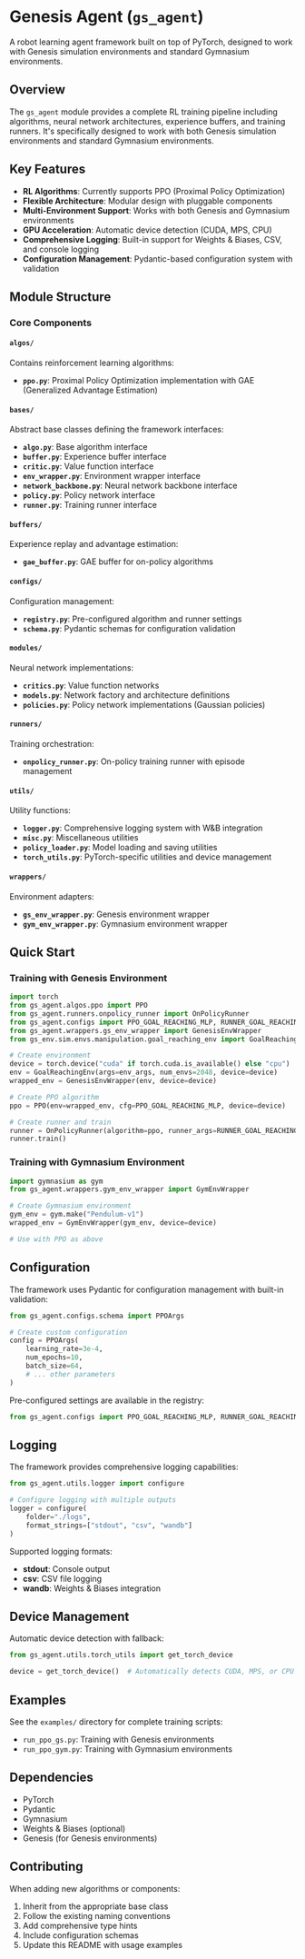 # Genesis Agent (`gs_agent`)

A robot learning agent framework built on top of PyTorch, designed to work with Genesis simulation environments and standard Gymnasium environments.

## Overview

The `gs_agent` module provides a complete RL training pipeline including algorithms, neural network architectures, experience buffers, and training runners. It's specifically designed to work with both Genesis simulation environments and standard Gymnasium environments.

## Key Features

- **RL Algorithms**: Currently supports PPO (Proximal Policy Optimization)
- **Flexible Architecture**: Modular design with pluggable components
- **Multi-Environment Support**: Works with both Genesis and Gymnasium environments
- **GPU Acceleration**: Automatic device detection (CUDA, MPS, CPU)
- **Comprehensive Logging**: Built-in support for Weights & Biases, CSV, and console logging
- **Configuration Management**: Pydantic-based configuration system with validation

## Module Structure

### Core Components

#### `algos/`
Contains reinforcement learning algorithms:
- **`ppo.py`**: Proximal Policy Optimization implementation with GAE (Generalized Advantage Estimation)

#### `bases/`
Abstract base classes defining the framework interfaces:
- **`algo.py`**: Base algorithm interface
- **`buffer.py`**: Experience buffer interface
- **`critic.py`**: Value function interface
- **`env_wrapper.py`**: Environment wrapper interface
- **`network_backbone.py`**: Neural network backbone interface
- **`policy.py`**: Policy network interface
- **`runner.py`**: Training runner interface

#### `buffers/`
Experience replay and advantage estimation:
- **`gae_buffer.py`**: GAE buffer for on-policy algorithms

#### `configs/`
Configuration management:
- **`registry.py`**: Pre-configured algorithm and runner settings
- **`schema.py`**: Pydantic schemas for configuration validation

#### `modules/`
Neural network implementations:
- **`critics.py`**: Value function networks
- **`models.py`**: Network factory and architecture definitions
- **`policies.py`**: Policy network implementations (Gaussian policies)

#### `runners/`
Training orchestration:
- **`onpolicy_runner.py`**: On-policy training runner with episode management

#### `utils/`
Utility functions:
- **`logger.py`**: Comprehensive logging system with W&B integration
- **`misc.py`**: Miscellaneous utilities
- **`policy_loader.py`**: Model loading and saving utilities
- **`torch_utils.py`**: PyTorch-specific utilities and device management

#### `wrappers/`
Environment adapters:
- **`gs_env_wrapper.py`**: Genesis environment wrapper
- **`gym_env_wrapper.py`**: Gymnasium environment wrapper

## Quick Start

### Training with Genesis Environment

```python
import torch
from gs_agent.algos.ppo import PPO
from gs_agent.runners.onpolicy_runner import OnPolicyRunner
from gs_agent.configs import PPO_GOAL_REACHING_MLP, RUNNER_GOAL_REACHING_MLP
from gs_agent.wrappers.gs_env_wrapper import GenesisEnvWrapper
from gs_env.sim.envs.manipulation.goal_reaching_env import GoalReachingEnv

# Create environment
device = torch.device("cuda" if torch.cuda.is_available() else "cpu")
env = GoalReachingEnv(args=env_args, num_envs=2048, device=device)
wrapped_env = GenesisEnvWrapper(env, device=device)

# Create PPO algorithm
ppo = PPO(env=wrapped_env, cfg=PPO_GOAL_REACHING_MLP, device=device)

# Create runner and train
runner = OnPolicyRunner(algorithm=ppo, runner_args=RUNNER_GOAL_REACHING_MLP, device=device)
runner.train()
```

### Training with Gymnasium Environment

```python
import gymnasium as gym
from gs_agent.wrappers.gym_env_wrapper import GymEnvWrapper

# Create Gymnasium environment
gym_env = gym.make("Pendulum-v1")
wrapped_env = GymEnvWrapper(gym_env, device=device)

# Use with PPO as above
```

## Configuration

The framework uses Pydantic for configuration management with built-in validation:

```python
from gs_agent.configs.schema import PPOArgs

# Create custom configuration
config = PPOArgs(
    learning_rate=3e-4,
    num_epochs=10,
    batch_size=64,
    # ... other parameters
)
```

Pre-configured settings are available in the registry:

```python
from gs_agent.configs import PPO_GOAL_REACHING_MLP, RUNNER_GOAL_REACHING_MLP
```

## Logging

The framework provides comprehensive logging capabilities:

```python
from gs_agent.utils.logger import configure

# Configure logging with multiple outputs
logger = configure(
    folder="./logs",
    format_strings=["stdout", "csv", "wandb"]
)
```

Supported logging formats:
- **stdout**: Console output
- **csv**: CSV file logging
- **wandb**: Weights & Biases integration

## Device Management

Automatic device detection with fallback:

```python
from gs_agent.utils.torch_utils import get_torch_device

device = get_torch_device()  # Automatically detects CUDA, MPS, or CPU
```

## Examples

See the `examples/` directory for complete training scripts:
- `run_ppo_gs.py`: Training with Genesis environments
- `run_ppo_gym.py`: Training with Gymnasium environments

## Dependencies

- PyTorch
- Pydantic
- Gymnasium
- Weights & Biases (optional)
- Genesis (for Genesis environments)

## Contributing

When adding new algorithms or components:
1. Inherit from the appropriate base class
2. Follow the existing naming conventions
3. Add comprehensive type hints
4. Include configuration schemas
5. Update this README with usage examples
